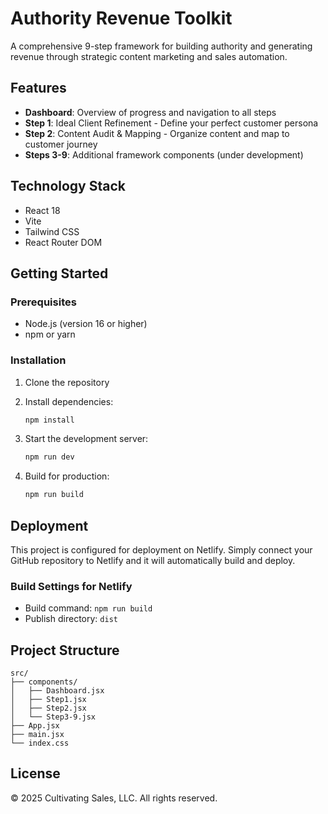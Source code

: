 # Authority Revenue Toolkit

A comprehensive 9-step framework for building authority and generating revenue through strategic content marketing and sales automation.

## Features

- **Dashboard**: Overview of progress and navigation to all steps
- **Step 1**: Ideal Client Refinement - Define your perfect customer persona
- **Step 2**: Content Audit & Mapping - Organize content and map to customer journey
- **Steps 3-9**: Additional framework components (under development)

## Technology Stack

- React 18
- Vite
- Tailwind CSS
- React Router DOM

## Getting Started

### Prerequisites

- Node.js (version 16 or higher)
- npm or yarn

### Installation

1. Clone the repository
2. Install dependencies:
   ```bash
   npm install
   ```

3. Start the development server:
   ```bash
   npm run dev
   ```

4. Build for production:
   ```bash
   npm run build
   ```

## Deployment

This project is configured for deployment on Netlify. Simply connect your GitHub repository to Netlify and it will automatically build and deploy.

### Build Settings for Netlify

- Build command: `npm run build`
- Publish directory: `dist`

## Project Structure

```
src/
├── components/
│   ├── Dashboard.jsx
│   ├── Step1.jsx
│   ├── Step2.jsx
│   └── Step3-9.jsx
├── App.jsx
├── main.jsx
└── index.css
```

## License

© 2025 Cultivating Sales, LLC. All rights reserved.

